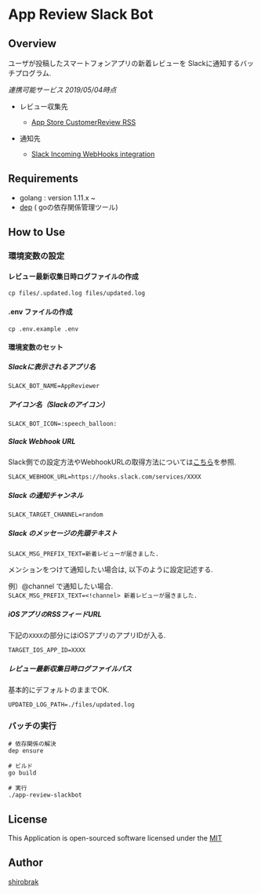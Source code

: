 # App Review Slack Bot

## Overview

ユーザが投稿したスマートフォンアプリの新着レビューを
Slackに通知するバッチプログラム.  

*連携可能サービス 2019/05/04時点*

- レビュー収集先
  - [App Store CustomerReview RSS](https://www.apple.com/jp/rss/)

- 通知先
  - [Slack Incoming WebHooks integration](https://slack.com/apps/A0F7XDUAZ-incoming-webhooks)

## Requirements

- golang : version 1.11.x ~
- [dep](https://github.com/golang/dep) ( goの依存関係管理ツール)

## How to Use

### 環境変数の設定

#### レビュー最新収集日時ログファイルの作成
`cp files/.updated.log files/updated.log`

#### .env ファイルの作成
`cp .env.example .env`

#### 環境変数のセット

##### Slackに表示されるアプリ名
```
SLACK_BOT_NAME=AppReviewer
```

##### アイコン名（Slackのアイコン）
```
SLACK_BOT_ICON=:speech_balloon:
```

##### Slack Webhook URL
Slack側での設定方法やWebhookURLの取得方法については[こちら](https://slack.com/apps/A0F7XDUAZ-incoming-webhooks)を参照.  
```
SLACK_WEBHOOK_URL=https://hooks.slack.com/services/XXXX
```

##### Slack の通知チャンネル
```
SLACK_TARGET_CHANNEL=random
```

##### Slack のメッセージの先頭テキスト
```
SLACK_MSG_PREFIX_TEXT=新着レビューが届きました.
```
メンションをつけて通知したい場合は, 以下のように設定記述する.  

例）@channel で通知したい場合.  
`SLACK_MSG_PREFIX_TEXT=<!channel> 新着レビューが届きました.`


##### iOSアプリのRSSフィードURL
下記の`XXXX`の部分にはiOSアプリのアプリIDが入る.  
```
TARGET_IOS_APP_ID=XXXX
```

##### レビュー最新収集日時ログファイルパス
基本的にデフォルトのままでOK.  
```
UPDATED_LOG_PATH=./files/updated.log
```

### バッチの実行

```
# 依存関係の解決
dep ensure 

# ビルド
go build

# 実行
./app-review-slackbot
```

## License
This Application is open-sourced software licensed under the [MIT](https://opensource.org/licenses/MIT)

## Author

[shirobrak](https://github.com/shirobrak)